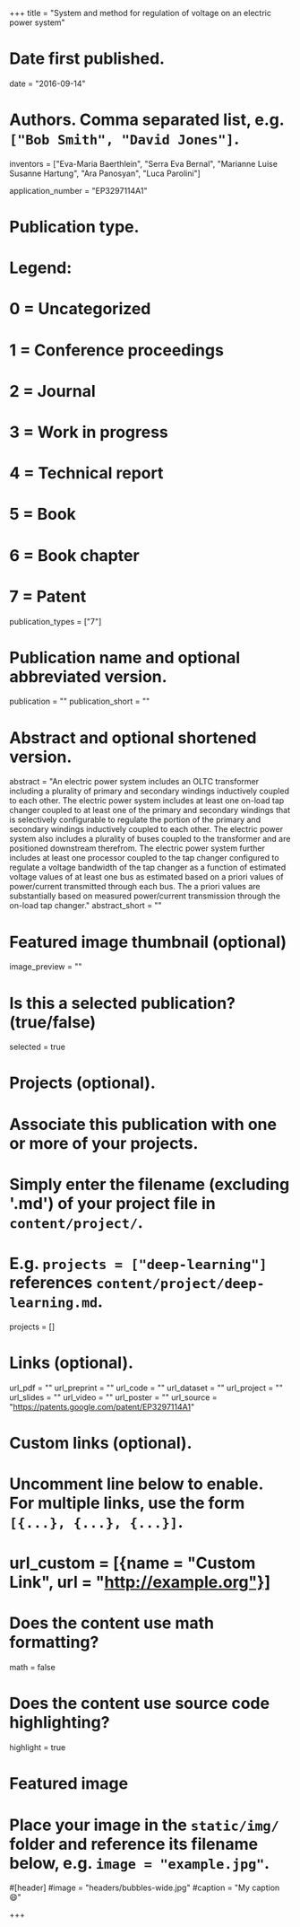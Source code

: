 +++
title = "System and method for regulation of voltage on an electric power system"

# Date first published.
date = "2016-09-14"

# Authors. Comma separated list, e.g. `["Bob Smith", "David Jones"]`.
inventors = ["Eva-Maria Baerthlein",
             "Serra Eva Bernal",
             "Marianne Luise Susanne Hartung",
             "Ara Panosyan",
             "Luca Parolini"]

application_number = "EP3297114A1"

# Publication type.
# Legend:
# 0 = Uncategorized
# 1 = Conference proceedings
# 2 = Journal
# 3 = Work in progress
# 4 = Technical report
# 5 = Book
# 6 = Book chapter
# 7 = Patent
publication_types = ["7"]

# Publication name and optional abbreviated version.
publication = ""
publication_short = ""

# Abstract and optional shortened version.
abstract = "An electric power system includes an OLTC transformer including a plurality of primary and secondary windings inductively coupled to each other. The electric power system includes at least one on-load tap changer coupled to at least one of the primary and secondary windings that is selectively configurable to regulate the portion of the primary and secondary windings inductively coupled to each other. The electric power system also includes a plurality of buses coupled to the transformer and are positioned downstream therefrom. The electric power system further includes at least one processor coupled to the tap changer configured to regulate a voltage bandwidth of the tap changer as a function of estimated voltage values of at least one bus as estimated based on a priori values of power/current transmitted through each bus. The a priori values are substantially based on measured power/current transmission through the on-load tap changer."
abstract_short = ""

# Featured image thumbnail (optional)
image_preview = ""

# Is this a selected publication? (true/false)
selected = true

# Projects (optional).
#   Associate this publication with one or more of your projects.
#   Simply enter the filename (excluding '.md') of your project file in `content/project/`.
#   E.g. `projects = ["deep-learning"]` references `content/project/deep-learning.md`.
projects = []

# Links (optional).
url_pdf = ""
url_preprint = ""
url_code = ""
url_dataset = ""
url_project = ""
url_slides = ""
url_video = ""
url_poster = ""
url_source = "https://patents.google.com/patent/EP3297114A1"

# Custom links (optional).
#   Uncomment line below to enable. For multiple links, use the form `[{...}, {...}, {...}]`.
# url_custom = [{name = "Custom Link", url = "http://example.org"}]

# Does the content use math formatting?
math = false

# Does the content use source code highlighting?
highlight = true

# Featured image
# Place your image in the `static/img/` folder and reference its filename below, e.g. `image = "example.jpg"`.
#[header]
#image = "headers/bubbles-wide.jpg"
#caption = "My caption 😄"

+++
